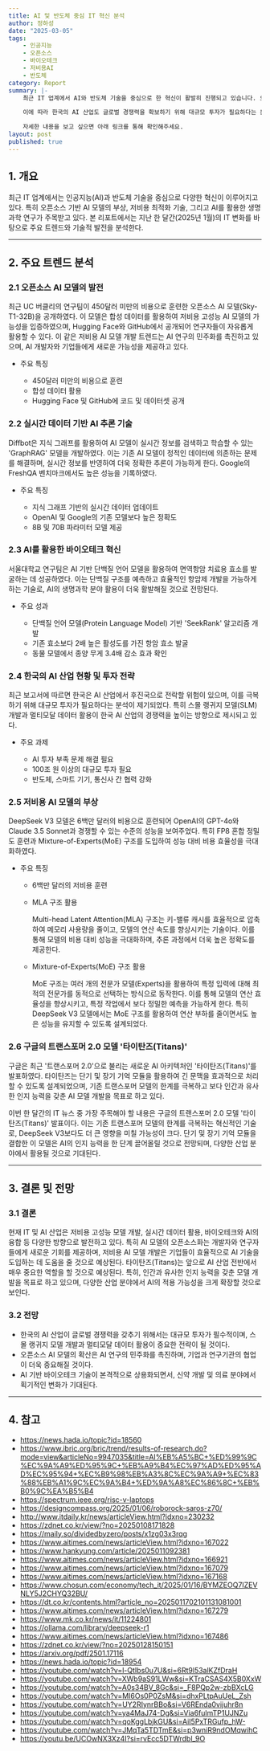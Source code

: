 ```yaml
---
title: AI 및 반도체 중심 IT 혁신 분석
author: 정하성
date: "2025-03-05"
tags:
    - 인공지능
    - 오픈소스
    - 바이오테크
    - 저비용AI
    - 반도체
category: Report
summary: |-
    최근 IT 업계에서 AI와 반도체 기술을 중심으로 한 혁신이 활발히 진행되고 있습니다. 오픈소스 기반 AI 모델의 발전과 저비용 최적화 기술이 주목받고 있으며, AI를 활용한 바이오테크 혁신도 가속화되고 있습니다.

    이에 따라 한국의 AI 산업도 글로벌 경쟁력을 확보하기 위해 대규모 투자가 필요하다는 분석이 제기되었으며, 구글의 트랜스포머 2.0 모델 '타이탄즈' 발표는 AI 기술 발전에 큰 영향을 미칠 것으로 보입니다.

    자세한 내용을 보고 싶으면 아래 링크를 통해 확인해주세요.
layout: post
published: true
---
```


## 1. 개요

최근 IT 업계에서는 인공지능(AI)과 반도체 기술을 중심으로 다양한 혁신이 이루어지고 있다. 특히 오픈소스 기반 AI 모델의 부상, 저비용 최적화 기술, 그리고 AI를 활용한 생명과학 연구가 주목받고 있다. 본 리포트에서는 지난 한 달간(2025년 1월)의 IT 변화를 바탕으로 주요 트렌드와 기술적 발전을 분석한다.

---

## 2. 주요 트렌드 분석

### 2.1 오픈소스 AI 모델의 발전

최근 UC 버클리의 연구팀이 450달러 미만의 비용으로 훈련한 오픈소스 AI 모델(Sky-T1-32B)을 공개하였다. 이 모델은 합성 데이터를 활용하여 저비용 고성능 AI 모델의 가능성을 입증하였으며, Hugging Face와 GitHub에서 공개되어 연구자들이 자유롭게 활용할 수 있다. 이 같은 저비용 AI 모델 개발 트렌드는 AI 연구의 민주화를 촉진하고 있으며, AI 개발자와 기업들에게 새로운 가능성을 제공하고 있다.

- 주요 특징

  - 450달러 미만의 비용으로 훈련
  - 합성 데이터 활용
  - Hugging Face 및 GitHub에 코드 및 데이터셋 공개
### 2.2 실시간 데이터 기반 AI 추론 기술

Diffbot은 지식 그래프를 활용하여 AI 모델이 실시간 정보를 검색하고 학습할 수 있는 'GraphRAG' 모델을 개발하였다. 이는 기존 AI 모델이 정적인 데이터에 의존하는 문제를 해결하며, 실시간 정보를 반영하여 더욱 정확한 추론이 가능하게 한다. Google의 FreshQA 벤치마크에서도 높은 성능을 기록하였다.

- 주요 특징

  - 지식 그래프 기반의 실시간 데이터 업데이트
  - OpenAI 및 Google의 기존 모델보다 높은 정확도
  - 8B 및 70B 파라미터 모델 제공
### 2.3 AI를 활용한 바이오테크 혁신

서울대학교 연구팀은 AI 기반 단백질 언어 모델을 활용하여 면역항암 치료용 효소를 발굴하는 데 성공하였다. 이는 단백질 구조를 예측하고 효율적인 항암제 개발을 가능하게 하는 기술로, AI의 생명과학 분야 활용이 더욱 활발해질 것으로 전망된다.

- 주요 성과

  - 단백질 언어 모델(Protein Language Model) 기반 'SeekRank' 알고리즘 개발
  - 기존 효소보다 2배 높은 활성도를 가진 항암 효소 발굴
  - 동물 모델에서 종양 무게 3.4배 감소 효과 확인
### 2.4 한국의 AI 산업 현황 및 투자 전략

최근 보고서에 따르면 한국은 AI 산업에서 후진국으로 전락할 위험이 있으며, 이를 극복하기 위해 대규모 투자가 필요하다는 분석이 제기되었다. 특히 스몰 랭귀지 모델(SLM) 개발과 멀티모달 데이터 활용이 한국 AI 산업의 경쟁력을 높이는 방향으로 제시되고 있다.

- 주요 과제

  - AI 투자 부족 문제 해결 필요
  - 100조 원 이상의 대규모 투자 필요
  - 반도체, 스마트 기기, 통신사 간 협력 강화
### 2.5 저비용 AI 모델의 부상

DeepSeek V3 모델은 6백만 달러의 비용으로 훈련되어 OpenAI의 GPT-4o와 Claude 3.5 Sonnet과 경쟁할 수 있는 수준의 성능을 보여주었다. 특히 FP8 혼합 정밀도 훈련과 Mixture-of-Experts(MoE) 구조를 도입하여 성능 대비 비용 효율성을 극대화하였다.

- 주요 특징

  - 6백만 달러의 저비용 훈련
  - MLA 구조 활용

    Multi-head Latent Attention(MLA) 구조는 키-밸류 캐시를 효율적으로 압축하여 메모리 사용량을 줄이고, 모델의 연산 속도를 향상시키는 기술이다. 이를 통해 모델의 비용 대비 성능을 극대화하며, 추론 과정에서 더욱 높은 정확도를 제공한다.

  - Mixture-of-Experts(MoE) 구조 활용

    MoE 구조는 여러 개의 전문가 모델(Experts)을 활용하여 특정 입력에 대해 최적의 전문가를 동적으로 선택하는 방식으로 동작한다. 이를 통해 모델의 연산 효율성을 향상시키고, 특정 작업에서 보다 정밀한 예측을 가능하게 한다. 특히 DeepSeek V3 모델에서는 MoE 구조를 활용하여 연산 부하를 줄이면서도 높은 성능을 유지할 수 있도록 설계되었다.

### 2.6 구글의 트랜스포머 2.0 모델 '타이탄즈(Titans)'

구글은 최근 '트랜스포머 2.0'으로 불리는 새로운 AI 아키텍처인 '타이탄즈(Titans)'를 발표하였다. 타이탄즈는 단기 및 장기 기억 모듈을 활용하여 긴 문맥을 효과적으로 처리할 수 있도록 설계되었으며, 기존 트랜스포머 모델의 한계를 극복하고 보다 인간과 유사한 인지 능력을 갖춘 AI 모델 개발을 목표로 하고 있다.

이번 한 달간의 IT 뉴스 중 가장 주목해야 할 내용은 구글의 트랜스포머 2.0 모델 '타이탄즈(Titans)' 발표이다. 이는 기존 트랜스포머 모델의 한계를 극복하는 혁신적인 기술로, DeepSeek V3보다도 더 큰 영향을 미칠 가능성이 크다. 단기 및 장기 기억 모듈을 결합한 이 모델은 AI의 인지 능력을 한 단계 끌어올릴 것으로 전망되며, 다양한 산업 분야에서 활용될 것으로 기대된다.

---

## 3. 결론 및 전망

### 3.1 결론

현재 IT 및 AI 산업은 저비용 고성능 모델 개발, 실시간 데이터 활용, 바이오테크와 AI의 융합 등 다양한 방향으로 발전하고 있다. 특히 AI 모델의 오픈소스화는 개발자와 연구자들에게 새로운 기회를 제공하며, 저비용 AI 모델 개발은 기업들이 효율적으로 AI 기술을 도입하는 데 도움을 줄 것으로 예상된다. 타이탄즈(Titans)는 앞으로 AI 산업 전반에서 매우 중요한 역할을 할 것으로 예상된다. 특히, 인간과 유사한 인지 능력을 갖춘 모델 개발을 목표로 하고 있으며, 다양한 산업 분야에서 AI의 적용 가능성을 크게 확장할 것으로 보인다.

### 3.2 전망

- 한국의 AI 산업이 글로벌 경쟁력을 갖추기 위해서는 대규모 투자가 필수적이며, 스몰 랭귀지 모델 개발과 멀티모달 데이터 활용이 중요한 전략이 될 것이다.
- 오픈소스 AI 모델의 확산은 AI 연구의 민주화를 촉진하며, 기업과 연구기관의 협업이 더욱 중요해질 것이다.
- AI 기반 바이오테크 기술이 본격적으로 상용화되면서, 신약 개발 및 의료 분야에서 획기적인 변화가 기대된다.
---

## 4. 참고

- https://news.hada.io/topic?id=18560
- https://www.ibric.org/bric/trend/results-of-research.do?mode=view&articleNo=9947035&title=AI%EB%A5%BC+%ED%99%9C%EC%9A%A9%ED%95%9C+%EB%A9%B4%EC%97%AD%ED%95%AD%EC%95%94+%EC%B9%98%EB%A3%8C%EC%9A%A9+%EC%83%88%EB%A1%9C%EC%9A%B4+%ED%9A%A8%EC%86%8C+%EB%B0%9C%EA%B5%B4
- https://spectrum.ieee.org/risc-v-laptops
- https://designcompass.org/2025/01/06/roborock-saros-z70/
- http://www.itdaily.kr/news/articleView.html?idxno=230232
- https://zdnet.co.kr/view/?no=20250108171828
- https://maily.so/dividedbyzero/posts/x1zg03x3rqg
- https://www.aitimes.com/news/articleView.html?idxno=167022
- https://www.hankyung.com/article/2025011092381
- https://www.aitimes.com/news/articleView.html?idxno=166921
- https://www.aitimes.com/news/articleView.html?idxno=167079
- https://www.aitimes.com/news/articleView.html?idxno=167168
- https://www.chosun.com/economy/tech_it/2025/01/16/BYMZEOQ7IZEVNLY5J2CHYQ32BU/
- https://dt.co.kr/contents.html?article_no=2025011702101131081001
- https://www.aitimes.com/news/articleView.html?idxno=167279
- https://www.mk.co.kr/news/it/11224801
- https://ollama.com/library/deepseek-r1
- https://www.aitimes.com/news/articleView.html?idxno=167486
- https://zdnet.co.kr/view/?no=20250128150151
- https://arxiv.org/pdf/2501.17116
- https://news.hada.io/topic?id=18954
- https://youtube.com/watch?v=l-QtIbs0u7U&si=6Rt9l53alKZfDraH
- https://youtube.com/watch?v=XWb9aS91LWw&si=KTraCSAS4X5B0XxW
- https://youtube.com/watch?v=A0s34BV_8Gc&si=_F8PQp2w-zbBXcLG
- https://youtube.com/watch?v=MI6Os0P0ZsM&si=dhxPLtpAuUeL_Zsh
- https://youtube.com/watch?v=UY2RIynrBBo&si=V6REnda0vijuhr8n
- https://youtube.com/watch?v=ya4MaJ74-Dg&si=Via6fulmTP1UJNZu
- https://youtube.com/watch?v=qoKggLbjkGU&si=AiI5PxTRGufp_hW-
- https://youtube.com/watch?v=JMqTa5TDTmE&si=p3wniR9ndOMqwihC
- https://youtu.be/UCOwNX3Xz4I?si=rvEcc5DTWrdbl_9O




